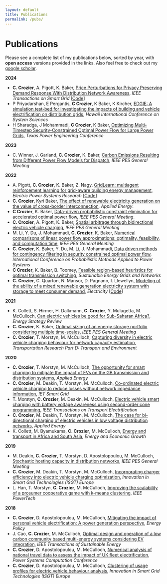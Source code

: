 ```yaml
---
layout: default
title: Publications
permalink: /pubs/
---
```


# Publications
Please see a complete list of my publications below, sorted by year, with **open access** versions provided in the links.  Also feel free to check out my [google scholar](https://scholar.google.com/citations?view_op=list_works&hl=en&hl=en&user=2rfuFzwAAAAJ). 


**2024**
* **C. Crozier**, A. Pigott, K. Baker, [Price Perturbations for Privacy Preserving Demand Response With Distribution Network Awareness](/files/robust_dr.pdf), *IEEE Transactions on Smart Grid* [[Code](https://github.com/constancecrozier/robustDR)]
* P Priyadarshan, E Pergantis, **C Crozier**, K Baker, K Kircher, [EDGIE: A simulation test-bed for investigating the impacts of building and vehicle electrification on distribution grids](/files/0306.pdf), *Hawaii International Conference on System Sciences*
* H Sharadga, J Mohammadi, **C Crozier**, K Baker, [Optimizing Multi-Timestep Security-Constrained Optimal Power Flow for Large Power Grids](/files/2311_15175.pdf), *Texas Power Engineering Conference*



**2023**
* C. Winner, J. Garland, **C. Crozier**, K. Baker, [Carbon Emissions Resulting from Different Power Flow Models for Dispatch](/files/gm2023.pdf), *IEEE PES General Meeting*

**2022**
* A. Pigott, **C. Crozier**, K. Baker, Z. Nagy, [GridLearn: multiagent reinforcement learning for grid-aware building energy management](/files/gridlearn2022.pdf), *Electric Power Systems Research* [[Code](https://github.com/apigott/CityLearn/releases/tag/gridlearn-v1.0)]
* **C. Crozier**, Kyri Baker, [The effect of renewable electricity generation on the value of cross-border interconnection](/files/Interconnection.pdf/), *Applied Energy*.
* **C Crozier**, K. Baker, [Data-driven probabilistic constraint elimination for accelerated optimal power flow](/files/gm2022.pdf), *IEEE PES General Meeting*.
* **C. Crozier**, A. Pigott, K. Baker, [Spatial arbitrage through bidirectional electric vehicle charging](/files/spatial2022.pdf), *IEEE PES General Meeting*
* M. Li, Y. Du, J. Mohammadi, **C. Crozier**, K. Baker, [Numerical comparisons of linear power flow approximations: optimality, feasibility, and computation time](/files/lpf2022.pdf), *IEEE PES General Meeting*
* **C. Crozier**, K. Baker, Y. Du, M. Li, J. Mohammadi, [Data driven methods for contingency filtering in security constrained optimal power flow](/files/pmaps2022.pdf), *International Conference on Probabilistic Methods Applied to Power Systems* 
* **C Crozier**, K. Baker, B. Toomey, [Feasible region-based heuristics for optimal transmission switching](/files/ots2022.pdf), *Sustainable Energy Grids and Networks*
* **C. Crozier**, C. Quarton, N. Mansor, D. Pagnano, I. Llewellyn, [Modeling of the ability of a mixed renewable generation electricity system with storage to meet consumer demand](/files/scores2022.pdf), *Electricity* [[Code](https://github.com/constancecrozier/SCORES)]

**2021**
* K. Collett, S. Hirmer, H. Dalkmann, **C. Crozier**, Y. Mulugetta, M. McCulloch, [Can electric vehicles be good for Sub-Saharan Africa?](/files/africa2021.pdf), *Energy Strategy Review* 
* **C. Crozier**, K. Baker, [Optimal sizing of an energy storage portfolio considering multiple time-scales](/files/gm2021.pdf), *IEEE PES General Meeting*
* **C. Crozier**, T. Morstyn, M. McCulloch, [Capturing diversity in electric vehicle charging behaviour for network capacity estimation](/files/uncontrolled2021.pdf), *Transportation Research Part D: Transport and Environment*

**2020**
* **C. Crozier**, T. Morstyn, M. McCulloch, [The opportunity for smart charging to mitigate the impact of EVs on the GB transmission and distribution systems](/files/impacts2020.pdf), *Applied Energy* 
* **C. Crozier**, M. Deakin, T. Morstyn, M. McCulloch, [Co-ordinated electric vehicle charging to reduce losses without network impedance information](/files/losses2020.pdf), *IET Smart Grid*
* T. Morstyn, **C. Crozier**, M. Deakin, M. McCulloch, [Electric vehicle smart charging with battery voltage awareness using second-order cone programming](/files/tte2020.pdf), *IEEE Transactions on Transport Electrification*
* **C. Crozier**, M. Deakin, T. Morstyn, M. McCulloch, [The case for bi-directional charging of electric vehicles in low voltage distribution networks](/files/v2g2020.pdf), *Applied Energy*
* K. Collett, M. Byamukama, **C. Crozier**, M. McCulloch, [Energy and transport in Africa and South Asia](/files/africa2020.pdf), *Energy and Economic Growth*

**2019**
* M. Deakin, **C. Crozier**, T. Morstyn, D. Apostolopoulou, M. McCulloch, [Stochastic hosting capacity in distribution networks](/files/gm2019.pdf), *IEEE PES General Meeting*
* **C. Crozier**, M. Deakin, T. Morstyn, M. McCulloch, [Incorporating charger efficiency into electric vehicle charging optimization](/files/isgt2019.pdf), *Innovation in Smart Grid Technologies (ISGT) Europe*
* L. Han, T. Morstyn, **C. Crozier**, M. McCulloch, [Improving the scalability of a prosumer cooperative game with k-means clustering](/files/pt2019.pdf), *IEEE PowerTech*

**2018**
* **C. Crozier**, D. Apostolopoulou, M. McCulloch, [Mitigating the impact of personal vehicle electrification: A power generation perspective](/files/policy2018.pdf), *Energy Policy*
* J. Cao, **C. Crozier**, M. McCulloch, [Optimal design and operation of a low carbon community based multi-energy systems considering EV integration](/files/jun2018.pdf), *IEEE Transactions of Sustainable Energy*
* **C. Crozier**, D. Apostolopoulou, M. McCulloch, [Numerical analysis of national travel data to assess the impact of UK fleet electrification](/files/pscc2018.pdf), *Power Systems Computation Conference*
* **C. Crozier**, D. Apostolopoulou, M. McCulloch, [Clustering of usage profiles for electric vehicle behaviour analysis](/files/isgt2018.pdf), *Innovation in Smart Grid Technologies (ISGT) Europe*